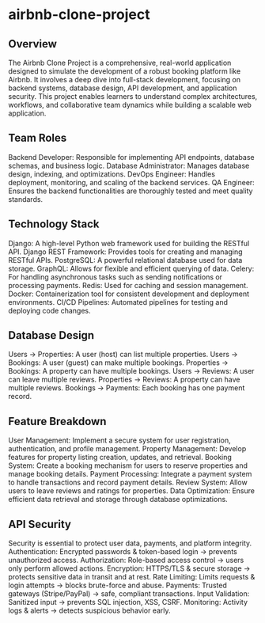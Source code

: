 # airbnb-clone-project
## Overview
The Airbnb Clone Project is a comprehensive, real-world application designed to simulate the development of a robust booking platform like Airbnb. It involves a deep dive into full-stack development, focusing on backend systems, database design, API development, and application security. This project enables learners to understand complex architectures, workflows, and collaborative team dynamics while building a scalable web application.
## Team Roles
Backend Developer: Responsible for implementing API endpoints, database schemas, and business logic.
Database Administrator: Manages database design, indexing, and optimizations.
DevOps Engineer: Handles deployment, monitoring, and scaling of the backend services.
QA Engineer: Ensures the backend functionalities are thoroughly tested and meet quality standards.
## Technology Stack
Django: A high-level Python web framework used for building the RESTful API.
Django REST Framework: Provides tools for creating and managing RESTful APIs.
PostgreSQL: A powerful relational database used for data storage.
GraphQL: Allows for flexible and efficient querying of data.
Celery: For handling asynchronous tasks such as sending notifications or processing payments.
Redis: Used for caching and session management.
Docker: Containerization tool for consistent development and deployment environments.
CI/CD Pipelines: Automated pipelines for testing and deploying code changes.
## Database Design
Users → Properties: A user (host) can list multiple properties.
Users → Bookings: A user (guest) can make multiple bookings.
Properties → Bookings: A property can have multiple bookings.
Users → Reviews: A user can leave multiple reviews.
Properties → Reviews: A property can have multiple reviews.
Bookings → Payments: Each booking has one payment record.
## Feature Breakdown
User Management: Implement a secure system for user registration, authentication, and profile management.
Property Management: Develop features for property listing creation, updates, and retrieval.
Booking System: Create a booking mechanism for users to reserve properties and manage booking details.
Payment Processing: Integrate a payment system to handle transactions and record payment details.
Review System: Allow users to leave reviews and ratings for properties.
Data Optimization: Ensure efficient data retrieval and storage through database optimizations.
## API Security
Security is essential to protect user data, payments, and platform integrity.
Authentication: Encrypted passwords & token-based login → prevents unauthorized access.
Authorization: Role-based access control → users only perform allowed actions.
Encryption: HTTPS/TLS & secure storage → protects sensitive data in transit and at rest.
Rate Limiting: Limits requests & login attempts → blocks brute-force and abuse.
Payments: Trusted gateways (Stripe/PayPal) → safe, compliant transactions.
Input Validation: Sanitized input → prevents SQL injection, XSS, CSRF.
Monitoring: Activity logs & alerts → detects suspicious behavior early.
